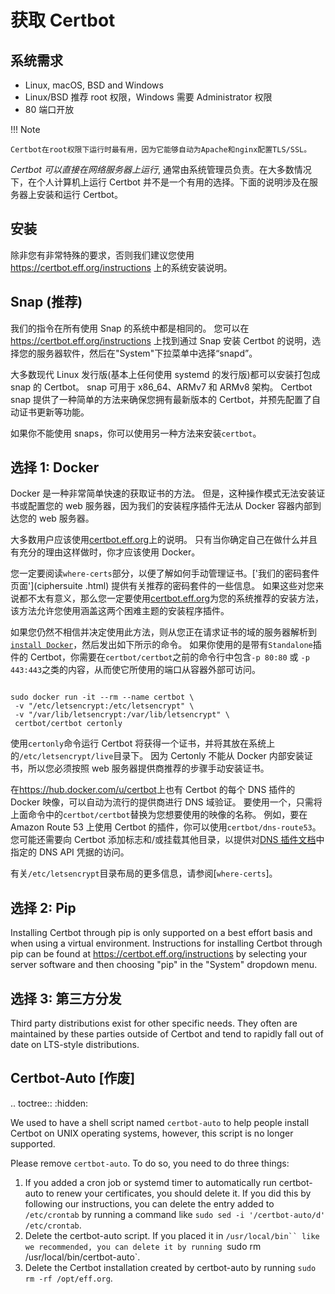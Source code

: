# 获取 Certbot

<a id="system_requirements"></a>

## 系统需求

- Linux, macOS, BSD and Windows
- Linux/BSD 推荐 root 权限，Windows 需要 Administrator 权限
- 80 端口开放

!!! Note

    Certbot在root权限下运行时最有用，因为它能够自动为Apache和nginx配置TLS/SSL。

_Certbot 可以直接在网络服务器上运行_, 通常由系统管理员负责。在大多数情况下，在个人计算机上运行 Certbot 并不是一个有用的选择。下面的说明涉及在服务器上安装和运行 Certbot。

## 安装

除非您有非常特殊的要求，否则我们建议您使用 <https://certbot.eff.org/instructions> 上的系统安装说明。

<a id="snap-install"></a>

## Snap (推荐)

我们的指令在所有使用 Snap 的系统中都是相同的。
您可以在 <https://certbot.eff.org/instructions> 上找到通过 Snap 安装 Certbot 的说明，选择您的服务器软件，然后在"System"下拉菜单中选择“snapd”。

大多数现代 Linux 发行版(基本上任何使用 systemd 的发行版)都可以安装打包成 snap 的 Certbot。
snap 可用于 x86_64、ARMv7 和 ARMv8 架构。
Certbot snap 提供了一种简单的方法来确保您拥有最新版本的 Certbot，并预先配置了自动证书更新等功能。

如果你不能使用 snaps，你可以使用另一种方法来安装`certbot`。

<a id="docker-user"></a>

## 选择 1: Docker

Docker 是一种非常简单快速的获取证书的方法。
但是，这种操作模式无法安装证书或配置您的 web 服务器，因为我们的安装程序插件无法从 Docker 容器内部到达您的 web 服务器。

大多数用户应该使用[certbot.eff.org]上的说明。
只有当你确定自己在做什么并且有充分的理由这样做时，你才应该使用 Docker。

您一定要阅读`where-certs`部分，以便了解如何手动管理证书。['我们的密码套件页面'](ciphersuite .html)
提供有关推荐的密码套件的一些信息。
如果这些对您来说都不太有意义，那么您一定要使用[certbot.eff.org]为您的系统推荐的安装方法，该方法允许您使用涵盖这两个困难主题的安装程序插件。

如果您仍然不相信并决定使用此方法，则从您正在请求证书的域的服务器解析到[`install Docker`]，然后发出如下所示的命令。
如果你使用的是带有`Standalone`插件的 Certbot，你需要在`certbot/certbot`之前的命令行中包含`-p 80:80` 或 `-p 443:443`之类的内容，从而使它所使用的端口从容器外部可访问。

```shell

sudo docker run -it --rm --name certbot \
 -v "/etc/letsencrypt:/etc/letsencrypt" \
 -v "/var/lib/letsencrypt:/var/lib/letsencrypt" \
 certbot/certbot certonly
```

使用`certonly`命令运行 Certbot 将获得一个证书，并将其放在系统上的`/etc/letsencrypt/live`目录下。
因为 Certonly 不能从 Docker 内部安装证书，所以您必须按照 web 服务器提供商推荐的步骤手动安装证书。

在<https://hub.docker.com/u/certbot>上也有 Certbot 的每个 DNS 插件的 Docker 映像，可以自动为流行的提供商进行 DNS 域验证。
要使用一个，只需将上面命令中的`certbot/certbot`替换为您想要使用的映像的名称。
例如，要在 Amazon Route 53 上使用 Certbot 的插件，你可以使用`certbot/dns-route53`。
您可能还需要向 Certbot 添加标志和/或挂载其他目录，以提供对[DNS 插件文档](dns_plugins)中指定的 DNS API 凭据的访问。

有关`/etc/letsencrypt`目录布局的更多信息，请参阅[`where-certs`]。

[docker]: https://docker.com
[`install docker`]: https://docs.docker.com/engine/installation/
[certbot.eff.org]: https://certbot.eff.org/instructions

<a id="pip"></a>

## 选择 2: Pip

Installing Certbot through pip is only supported on a best effort basis and
when using a virtual environment. Instructions for installing Certbot through
pip can be found at https://certbot.eff.org/instructions by selecting your
server software and then choosing "pip" in the "System" dropdown menu.

<a id="third-party"></a>

## 选择 3: 第三方分发

Third party distributions exist for other specific needs. They often are maintained
by these parties outside of Certbot and tend to rapidly fall out of date on LTS-style distributions.

<a id="certbot"></a>

## Certbot-Auto [作废]

.. toctree::
:hidden:

We used to have a shell script named `certbot-auto` to help people install
Certbot on UNIX operating systems, however, this script is no longer supported.

Please remove `certbot-auto`. To do so, you need to do three things:

1. If you added a cron job or systemd timer to automatically run certbot-auto to renew your certificates, you should delete it. If you did this by following our instructions, you can delete the entry added to `/etc/crontab` by running a command like `sudo sed -i '/certbot-auto/d' /etc/crontab`.
2. Delete the certbot-auto script. If you placed it in ` /usr/local/bin`` like we recommended, you can delete it by running  `sudo rm /usr/local/bin/certbot-auto`.
3. Delete the Certbot installation created by certbot-auto by running `sudo rm -rf /opt/eff.org`.
